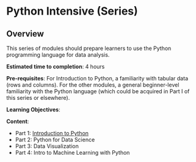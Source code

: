 # Python Intensive (Series)

## Overview

This series of modules should prepare learners to use the Python programming language for data analysis.

**Estimated time to completion**: 4 hours

**Pre-requisites**: For Introduction to Python, a familiarity with tabular data (rows and columns). For the other modules, a general beginner-level familiarity with the Python language (which could be acquired in Part I of this series or elsewhere).

**Learning Objectives**:  

**Content**:
- Part 1: [Introduction to Python](https://liascript.github.io/course/?https://raw.githubusercontent.com/arcus/education_python_intensive/main/Intro-to-python.md#1)
- Part 2: Python for Data Science
- Part 3: Data Visualization
- Part 4: Intro to Machine Learning with Python
